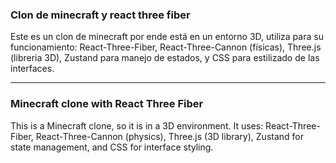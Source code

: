 ### Clon de minecraft y react three fiber

Este es un clon de minecraft por ende está en un entorno 3D, utiliza para su funcionamiento: React-Three-Fiber, React-Three-Cannon (físicas), Three.js (libreria 3D), Zustand para manejo de estados, y CSS para estilizado de las interfaces.

---

### Minecraft clone with React Three Fiber

This is a Minecraft clone, so it is in a 3D environment. It uses: React-Three-Fiber, React-Three-Cannon (physics), Three.js (3D library), Zustand for state management, and CSS for interface styling.
